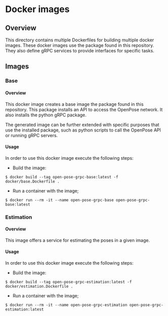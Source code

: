 # Docker images

## Overview

This directory contains multiple Dockerfiles for building multiple docker images.
These docker images use the package found in this repository.
They also define gRPC services to provide interfaces for specific tasks.

## Images

### Base

#### Overview

This docker image creates a base image the package found in this repository.
This package installs an API to access the OpenPose network.
It also installs the python gRPC package.

The generated image can be further extended with specific purposes that use the installed package, such as python scripts to call the OpenPose API or running gRPC servers.

#### Usage

In order to use this docker image execute the following steps:

 * Build the image:

 ```
 $ docker build --tag open-pose-grpc-base:latest -f docker/base.Dockerfile .
 ```

 * Run a container with the image;

 ```
 $ docker run --rm -it --name open-pose-grpc-base open-pose-grpc-base:latest
 ```

### Estimation

#### Overview

This image offers a service for estimating the poses in a given image.

#### Usage

In order to use this docker image execute the following steps:

 * Build the image:

 ```
 $ docker build --tag open-pose-grpc-estimation:latest -f docker/estimation.Dockerfile .
 ```

 * Run a container with the image;

 ```
 $ docker run --rm -it --name open-pose-grpc-estimation open-pose-grpc-estimation:latest